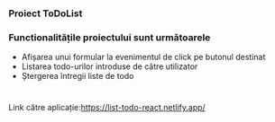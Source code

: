 
### Proiect ToDoList
### Functionalitățile proiectului sunt următoarele
* Afișarea unui formular la evenimentul de click pe butonul destinat
* Listarea todo-urilor introduse de către utilizator
* Ștergerea întregii liste de todo
#
Link către aplicație:https://list-todo-react.netlify.app/





